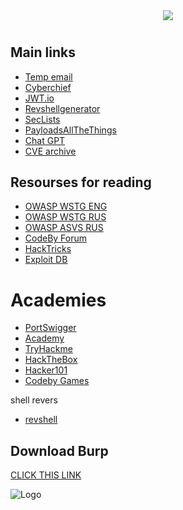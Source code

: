 <div align="center">
  <img src="https://i.imgur.com/sHcFK7G.jpg">
  <h1 align="center">
</div>
 
## Main links

 - [Temp email](https://linux0.net/)
 - [Cyberchief](https://gchq.github.io/CyberChef/)
 - [JWT.io](https://jwt.io/)
 - [Revshellgenerator](https://tex2e.github.io/reverse-shell-generator/index.html)
 - [SecLists](https://github.com/danielmiessler/SecLists)
 - [PayloadsAllTheThings](https://github.com/swisskyrepo/PayloadsAllTheThings)
 - [Chat GPT](https://chat.openai.com/)
 - [CVE archive](https://github.com/trickest/cve)
  
## Resourses for reading
  
 - [OWASP WSTG ENG](https://github.com/OWASP/wstg/tree/master/document)
 - [OWASP WSTG RUS](https://github.com/andrettv/WSTG/tree/master/WSTG-ru)
 - [OWASP ASVS RUS](https://github.com/andrettv/ASVS/tree/master/4.0/ru)
 - [CodeBy Forum](https://codeby.net/)
 - [HackTricks](https://book.hacktricks.xyz/welcome/readme)
 - [Exploit DB](https://www.exploit-db.com/)
  
# Academies
  
  - [PortSwigger](https://portswigger.net/)
  - [Academy](https://academy.hackthebox.com/dashboard/)
  - [TryHackme](https://tryhackme.com/)
  - [HackTheBox](https://www.hackthebox.com/)
  - [Hacker101](https://www.hacker101.com/)
  - [Codeby Games](https://codeby.games/categories)

shell revers
  - [revshell](https://www.revshells.com/)

  
## Download Burp

[CLICK THIS LINK](https://github.com/Maverick-25/Burp-Suite/releases/download/tool/Burp-Suite.rar)

![Logo](https://media.giphy.com/media/DLm2IJPuLnMTS/giphy.gif)
